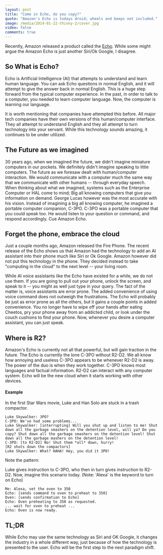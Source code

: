 ```yaml
---
layout: post
title: "Come in Echo, do you copy?"
quote: "Amazon's Echo is todays droid; wheels and beeps not included."
image: /media/2014-01-22-thinny-2/cover.jpg
video: false
comments: true
---
```


Recently, Amazon released a product called the [Echo](http://amazon.com/echo). While some might argue the
Amazon Echo is just another Siri/Ok Google, I disagree.

## So What is Echo?
Echo is Artificial Intelligence (AI) that attempts to understand and learn human language. You can ask Echo questions in normal English, and it will attempt to give the answer back in normal English. This is a huge step forward from the typical computer experience. In the past, in order to talk to a computer, you needed to learn computer language. Now, the computer is learning our language. 

It is worth mentioning that companies have attempted this before. All major tech companies have their own versions of this human/computer interface. They all attempt to understand English and they all attempt to turn technology into your servant. While this technology sounds amazing, it continues to be under utilized.

## The Future as we imagined
30 years ago, when we imagined the future, we didn't imagine miniature computers in our pockets. We definitely didn't imagine speaking to little computers. The future as we foresaw dealt with human/computer interaction. We would communicate with a computer much the same way that we communicate with other humans -- through everyday speech.
When thinking about what we imagined, systems such as the Enterprise Computer or HAL come to mind; Big all knowing computers that give you information on demand. George Lucas however was the most accurate with his vision. Instead of imagining a big all knowing computer, he imagined a portable computer companion, C-3PO.
C-3PO was a portable computer that you could speak too. He would listen to your question or command, and respond accordingly. Cue Amazon Echo.

## Forget the phone, embrace the cloud
Just a couple months ago, Amazon released the Fire Phone. The recent release of the Echo shows us that Amazon had the technology to add an AI assistant into their phone much like Siri or Ok Google. Amazon however did not put this technology in the phone. They decided instead to take "computing in the cloud" to the next level -- your living room. 

While AI voice assistants like the Echo have existed for a while, we do not use them. If you are going to pull out your phone, unlock the screen, and speak to it -- you might as well just type in your query. The fact of the matter is, voice assistants are error prone. The added convenience of using voice command does not outweigh the frustrations. The Echo will probably be just as error prone as all the others, but it gains a couple points in added convenience. You no longer have to wipe off your hands after eating Cheetos, pry your phone away from an addicted child, or look under the couch cushions to find your phone. Now, whenever you desire a computer assistant, you can just speak. 

## Where is R2?
Amazon's Echo is currently not all that powerful, but will gain traction in the future. The Echo is currently the lone C-3PO without R2-D2. We all know how annoying and useless C-3PO appears to be whenever R2-D2 is away. The power of the duo is when they work together. C-3PO knows most languages and factual information. R2-D2 can interact with any computer system. Echo will be the new cloud when it starts working with other devices. 

#### Example

In the first Star Wars movie, Luke and Han Solo are stuck in a trash compactor.

~~~
Luke Skywalker: 3PO?
C-3PO: We've had some problems...
Luke Skywalker: [interrupting] Will you shut up and listen to me! Shut down all the garbage smashers on the detention level, will ya? Do you copy? Shut down all the garbage smashers on the detention level! Shut down all the garbage mashers on the detention level!
C-3PO: [to R2-D2] No! Shut them *all* down, hurry!
[R2 shuts down the compactors]
Luke Skywalker: What? HAHA! Hey, you did it 3PO! 

~~~

Note the pattern:

Luke gives instruction to C-3PO, who then in turn gives instruction to R2-D2.
Now, imagine this scenario today. (Note: 'Alexa' is the keyword to turn on Echo)

~~~
Me: Alexa, set the oven to 350
Echo: [sends command to oven to preheat to 350]
Oven: [sends confirmation to Echo]
Echo: Oven preheating to 350 as requested.
... wait for oven to preheat ...
Echo: Oven is now ready.
~~~

## TL;DR
While Echo may use the same technology as Siri and OK Google, it changes the industry in a whole different way, just because of how the technology is presented to the user. Echo will be the first step to the next paradigm shift.